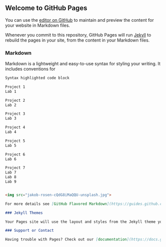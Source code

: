 ## Welcome to GitHub Pages

You can use the [editor on GitHub](https://github.com/salmonnbagels/CIT-Pages/edit/gh-pages/index.md) to maintain and preview the content for your website in Markdown files.

Whenever you commit to this repository, GitHub Pages will run [Jekyll](https://jekyllrb.com/) to rebuild the pages in your site, from the content in your Markdown files.

### Markdown

Markdown is a lightweight and easy-to-use syntax for styling your writing. It includes conventions for

```markdown
Syntax highlighted code block

Project 1 
Lab 1

Project 2 
Lab 2

Project 3 
Lab 3

Project 4
Lab 4

Project 5 
Lab 5

Project 6 
Lab 6

Project 7
Lab 7 
Lab 8
Lab 9


<img src="jakob-rosen-cQdG8iMaQQU-unsplash.jpg">

For more details see [GitHub Flavored Markdown](https://guides.github.com/features/mastering-markdown/).

### Jekyll Themes

Your Pages site will use the layout and styles from the Jekyll theme you have selected in your [repository settings](https://github.com/salmonnbagels/CIT-Pages/settings/pages). The name of this theme is saved in the Jekyll `_config.yml` configuration file.

### Support or Contact

Having trouble with Pages? Check out our [documentation](https://docs.github.com/categories/github-pages-basics/) or [contact support](https://support.github.com/contact) and we’ll help you sort it out.

